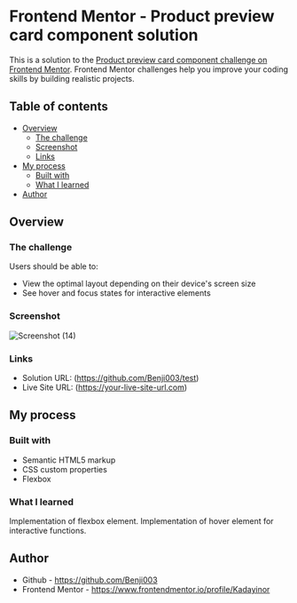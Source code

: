 # Frontend Mentor - Product preview card component solution

This is a solution to the [Product preview card component challenge on Frontend Mentor](https://www.frontendmentor.io/challenges/product-preview-card-component-GO7UmttRfa). Frontend Mentor challenges help you improve your coding skills by building realistic projects. 

## Table of contents

- [Overview](#overview)
  - [The challenge](#the-challenge)
  - [Screenshot](#screenshot)
  - [Links](#links)
- [My process](#my-process)
  - [Built with](#built-with)
  - [What I learned](#what-i-learned)
- [Author](#author)

## Overview

### The challenge

Users should be able to:

- View the optimal layout depending on their device's screen size
- See hover and focus states for interactive elements

### Screenshot

![Screenshot (14)](https://user-images.githubusercontent.com/107246331/183079117-b0c369f6-3ee3-4866-b546-d805dd0c4cbc.png)

### Links

- Solution URL: (https://github.com/Benji003/test)
- Live Site URL: (https://your-live-site-url.com)

## My process

### Built with

- Semantic HTML5 markup
- CSS custom properties
- Flexbox

### What I learned

Implementation of flexbox element.
Implementation of hover element for interactive functions.

## Author

- Github - https://github.com/Benji003
- Frontend Mentor - https://www.frontendmentor.io/profile/Kadayinor
